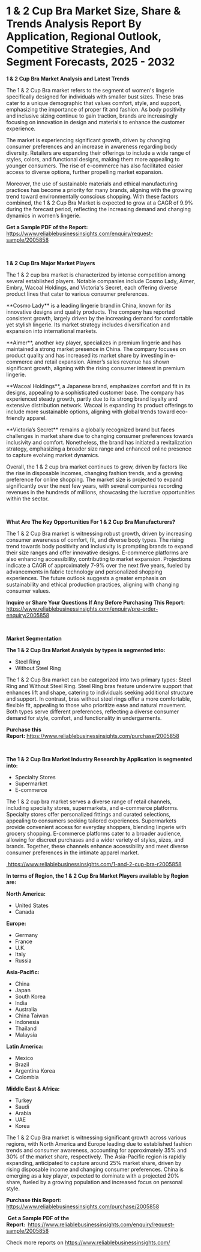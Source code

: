<p><h1>1 & 2 Cup Bra Market Size, Share & Trends Analysis Report By Application, Regional Outlook, Competitive Strategies, And Segment Forecasts, 2025 - 2032</h1></p><p><strong>1 & 2 Cup Bra Market Analysis and Latest Trends</strong></p>
<p><p>The 1 & 2 Cup Bra market refers to the segment of women's lingerie specifically designed for individuals with smaller bust sizes. These bras cater to a unique demographic that values comfort, style, and support, emphasizing the importance of proper fit and fashion. As body positivity and inclusive sizing continue to gain traction, brands are increasingly focusing on innovation in design and materials to enhance the customer experience. </p><p>The market is experiencing significant growth, driven by changing consumer preferences and an increase in awareness regarding body diversity. Retailers are expanding their offerings to include a wide range of styles, colors, and functional designs, making them more appealing to younger consumers. The rise of e-commerce has also facilitated easier access to diverse options, further propelling market expansion.</p><p>Moreover, the use of sustainable materials and ethical manufacturing practices has become a priority for many brands, aligning with the growing trend toward environmentally conscious shopping. With these factors combined, the 1 & 2 Cup Bra Market is expected to grow at a CAGR of 9.9% during the forecast period, reflecting the increasing demand and changing dynamics in women’s lingerie.</p></p>
<p><strong>Get a Sample PDF of the Report:&nbsp;</strong> <a href="https://www.reliablebusinessinsights.com/enquiry/request-sample/2005858?utm_campaign=2354&utm_medium=2&utm_source=Github&utm_content=ia&utm_term=10022025&utm_id=1-2-cup-bra">https://www.reliablebusinessinsights.com/enquiry/request-sample/2005858</a></p>
<p>&nbsp;</p>
<p><strong>1 & 2 Cup Bra Major Market Players</strong></p>
<p><p>The 1 & 2 cup bra market is characterized by intense competition among several established players. Notable companies include Cosmo Lady, Aimer, Embry, Wacoal Holdings, and Victoria's Secret, each offering diverse product lines that cater to various consumer preferences.</p><p>**Cosmo Lady** is a leading lingerie brand in China, known for its innovative designs and quality products. The company has reported consistent growth, largely driven by the increasing demand for comfortable yet stylish lingerie. Its market strategy includes diversification and expansion into international markets.</p><p>**Aimer**, another key player, specializes in premium lingerie and has maintained a strong market presence in China. The company focuses on product quality and has increased its market share by investing in e-commerce and retail expansion. Aimer’s sales revenue has shown significant growth, aligning with the rising consumer interest in premium lingerie.</p><p>**Wacoal Holdings**, a Japanese brand, emphasizes comfort and fit in its designs, appealing to a sophisticated customer base. The company has experienced steady growth, partly due to its strong brand loyalty and extensive distribution network. Wacoal is expanding its product offerings to include more sustainable options, aligning with global trends toward eco-friendly apparel.</p><p>**Victoria’s Secret** remains a globally recognized brand but faces challenges in market share due to changing consumer preferences towards inclusivity and comfort. Nonetheless, the brand has initiated a revitalization strategy, emphasizing a broader size range and enhanced online presence to capture evolving market dynamics.</p><p>Overall, the 1 & 2 cup bra market continues to grow, driven by factors like the rise in disposable incomes, changing fashion trends, and a growing preference for online shopping. The market size is projected to expand significantly over the next few years, with several companies recording revenues in the hundreds of millions, showcasing the lucrative opportunities within the sector.</p></p>
<p>&nbsp;</p>
<p><strong>What Are The Key Opportunities For 1 & 2 Cup Bra Manufacturers?</strong></p>
<p><p>The 1 & 2 Cup Bra market is witnessing robust growth, driven by increasing consumer awareness of comfort, fit, and diverse body types. The rising trend towards body positivity and inclusivity is prompting brands to expand their size ranges and offer innovative designs. E-commerce platforms are also enhancing accessibility, contributing to market expansion. Projections indicate a CAGR of approximately 7-9% over the next five years, fueled by advancements in fabric technology and personalized shopping experiences. The future outlook suggests a greater emphasis on sustainability and ethical production practices, aligning with changing consumer values.</p></p>
<p><strong>Inquire or Share Your Questions If Any Before Purchasing This Report:</strong> <a href="https://www.reliablebusinessinsights.com/enquiry/pre-order-enquiry/2005858?utm_campaign=2354&utm_medium=2&utm_source=Github&utm_content=ia&utm_term=10022025&utm_id=1-2-cup-bra">https://www.reliablebusinessinsights.com/enquiry/pre-order-enquiry/2005858</a></p>
<p>&nbsp;</p>
<p><strong>Market Segmentation</strong></p>
<p><strong>The 1 & 2 Cup Bra Market Analysis by types is segmented into:</strong></p>
<p><ul><li>Steel Ring</li><li>Without Steel Ring</li></ul></p>
<p><p>The 1 & 2 Cup Bra market can be categorized into two primary types: Steel Ring and Without Steel Ring. Steel Ring bras feature underwire support that enhances lift and shape, catering to individuals seeking additional structure and support. In contrast, bras without steel rings offer a more comfortable, flexible fit, appealing to those who prioritize ease and natural movement. Both types serve different preferences, reflecting a diverse consumer demand for style, comfort, and functionality in undergarments.</p></p>
<p><strong>Purchase this Report:&nbsp;</strong><a href="https://www.reliablebusinessinsights.com/purchase/2005858?utm_campaign=2354&utm_medium=2&utm_source=Github&utm_content=ia&utm_term=10022025&utm_id=1-2-cup-bra">https://www.reliablebusinessinsights.com/purchase/2005858</a></p>
<p>&nbsp;</p>
<p><strong>The 1 & 2 Cup Bra Market Industry Research by Application is segmented into:</strong></p>
<p><ul><li>Specialty Stores</li><li>Supermarket</li><li>E-commerce</li></ul></p>
<p><p>The 1 & 2 cup bra market serves a diverse range of retail channels, including specialty stores, supermarkets, and e-commerce platforms. Specialty stores offer personalized fittings and curated selections, appealing to consumers seeking tailored experiences. Supermarkets provide convenient access for everyday shoppers, blending lingerie with grocery shopping. E-commerce platforms cater to a broader audience, allowing for discreet purchases and a wider variety of styles, sizes, and brands. Together, these channels enhance accessibility and meet diverse consumer preferences in the intimate apparel market.</p></p>
<p><a href="https://www.reliablebusinessinsights.com/1-and-2-cup-bra-r2005858?utm_campaign=2354&utm_medium=2&utm_source=Github&utm_content=ia&utm_term=10022025&utm_id=1-2-cup-bra">&nbsp;https://www.reliablebusinessinsights.com/1-and-2-cup-bra-r2005858</a></p>
<p><strong>In terms of Region, the 1 & 2 Cup Bra Market Players available by Region are:</strong></p>
<p>
    <p> <strong> North America: </strong>
        <ul>
            <li>United States</li>
            <li>Canada</li>
        </ul>
        </p> 
    <p> <strong> Europe: </strong>
        <ul>
            <li>Germany</li>
            <li>France</li>
            <li>U.K.</li>
            <li>Italy</li>
            <li>Russia</li>
        </ul>
        </p> 
    <p> <strong> Asia-Pacific: </strong>
        <ul>
            <li>China</li>
            <li>Japan</li>
            <li>South Korea</li>
            <li>India</li>
            <li>Australia</li>
            <li>China Taiwan</li>
            <li>Indonesia</li>
            <li>Thailand</li>
            <li>Malaysia</li>
        </ul>
        </p> 
    <p> <strong> Latin America: </strong>
        <ul>
            <li>Mexico</li>
            <li>Brazil</li>
            <li>Argentina Korea</li>
            <li>Colombia</li>
        </ul>
        </p> 
    <p> <strong> Middle East & Africa: </strong>
        <ul>
            <li>Turkey</li>
            <li>Saudi</li>
            <li>Arabia</li>
            <li>UAE</li>
            <li>Korea</li>
        </ul>
    </p>
    </p>
<p><p>The 1 & 2 Cup Bra market is witnessing significant growth across various regions, with North America and Europe leading due to established fashion trends and consumer awareness, accounting for approximately 35% and 30% of the market share, respectively. The Asia-Pacific region is rapidly expanding, anticipated to capture around 25% market share, driven by rising disposable income and changing consumer preferences. China is emerging as a key player, expected to dominate with a projected 20% share, fueled by a growing population and increased focus on personal style.</p></p>
<p><strong>Purchase this Report: </strong><a href="https://www.reliablebusinessinsights.com/purchase/2005858?utm_campaign=2354&utm_medium=2&utm_source=Github&utm_content=ia&utm_term=10022025&utm_id=1-2-cup-bra">https://www.reliablebusinessinsights.com/purchase/2005858</a></p>
<p>&nbsp;<strong>Get a Sample PDF of the Report:&nbsp;&nbsp;</strong><a href="https://www.reliablebusinessinsights.com/enquiry/request-sample/2005858?utm_campaign=2354&utm_medium=2&utm_source=Github&utm_content=ia&utm_term=10022025&utm_id=1-2-cup-bra">https://www.reliablebusinessinsights.com/enquiry/request-sample/2005858</a></p>
<p><strong></strong></p>
<p>Check more reports on <a href="https://www.reliablebusinessinsights.com/?utm_campaign=2354&utm_medium=2&utm_source=Github&utm_content=ia&utm_term=10022025&utm_id=1-2-cup-bra">https://www.reliablebusinessinsights.com/</a></p>